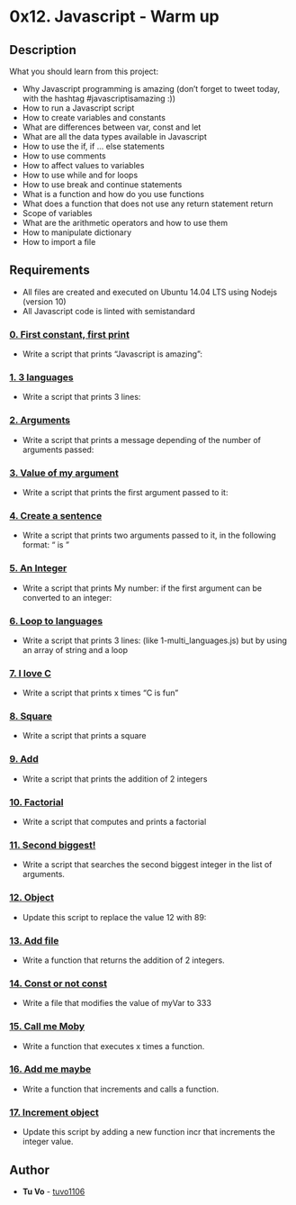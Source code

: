 # 0x12. Javascript - Warm up

## Description

What you should learn from this project:

- Why Javascript programming is amazing (don’t forget to tweet today, with the hashtag #javascriptisamazing :))
- How to run a Javascript script
- How to create variables and constants
- What are differences between var, const and let
- What are all the data types available in Javascript
- How to use the if, if ... else statements
- How to use comments
- How to affect values to variables
- How to use while and for loops
- How to use break and continue statements
- What is a function and how do you use functions
- What does a function that does not use any return statement return
- Scope of variables
- What are the arithmetic operators and how to use them
- How to manipulate dictionary
- How to import a file

## Requirements

- All files are created and executed on Ubuntu 14.04 LTS using Nodejs (version 10)
- All Javascript code is linted with semistandard

### [0. First constant, first print](./0-javascript_is_amazing.js)

- Write a script that prints “Javascript is amazing”:

### [1. 3 languages](./1-multi_languages.js)

- Write a script that prints 3 lines:

### [2. Arguments](./2-arguments.js)

- Write a script that prints a message depending of the number of arguments passed:

### [3. Value of my argument](./3-value_argument.js)

- Write a script that prints the first argument passed to it:

### [4. Create a sentence](./4-concat.js)

- Write a script that prints two arguments passed to it, in the following format: “ is ”

### [5. An Integer](./5-to_integer.js)

- Write a script that prints My number: <first argument converted in integer> if the first argument can be converted to an integer:

### [6. Loop to languages](./6-multi_languages_loop.js)

- Write a script that prints 3 lines: (like 1-multi_languages.js) but by using an array of string and a loop

### [7. I love C](./7-multi_c.js)

- Write a script that prints x times “C is fun”

### [8. Square](./8-square.js)

- Write a script that prints a square

### [9. Add](./9-add.js)

- Write a script that prints the addition of 2 integers

### [10. Factorial](./10-factorial.js)

- Write a script that computes and prints a factorial

### [11. Second biggest!](./11-second_biggest.js)

- Write a script that searches the second biggest integer in the list of arguments.

### [12. Object](./12-object.js)

- Update this script to replace the value 12 with 89:

### [13. Add file](./13-add.js)

- Write a function that returns the addition of 2 integers.

### [14. Const or not const](./100-let_me_const.js)

- Write a file that modifies the value of myVar to 333

### [15. Call me Moby](./101-call_me_moby.js)

- Write a function that executes x times a function.

### [16. Add me maybe](./102-add_me_maybe.js)

- Write a function that increments and calls a function.

### [17. Increment object](./103-object_fct.js)

- Update this script by adding a new function incr that increments the integer value.

## Author

- **Tu Vo** - [tuvo1106](https://github.com/tuvo1106)
